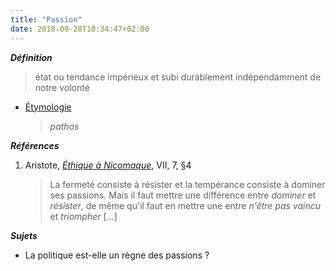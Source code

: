```yaml
---
title: "Passion"
date: 2018-09-20T10:34:47+02:00
---
```


***Définition*** 

> état ou tendance impérieux et subi durablement indépendamment de notre volonté

- <u>Étymologie</u>

	> *pathos*

***Références***

1. Aristote, <u>*Éthique à Nicomaque*</u>, VII, 7, §4

	> La fermeté consiste à résister et la tempérance consiste à dominer ses passions.
	> Mais il faut mettre une différence entre *dominer* et *résister*, de même qu'il
	> faut en mettre une entre *n'être pas vaincu* et *triompher* [...]

***Sujets***

- La politique est-elle un règne des passions ?
